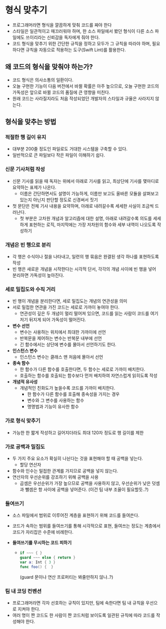 # 형식 맞추기

- 프로그래머라면 형식을 깔끔하게 맞춰 코드를 짜야 한다
- 스타일은 일관적이고 매끄러워야 하며, 한 소스 파일에서 봤던 형식이 다른 소스 파일에도 쓰이리라는 신뢰감을 독자에게 줘야 한다.
- 코드 형식을 맞추기 위한 간단한 규칙을 정하고 모두가 그 규칙을 따라야 하며, 필요하다면 규칙을 자동으로 적용하는 도구(Swift Lint)를 활용한다.

## 왜 코드의 형식을 맞춰야 하는가?

- 코드 형식은 의사소통의 일환이다.
- 오늘 구현한 기능이 다음 버전에서 바뀔 확률은 아주 높으므로, 오늘 구현한 코드의 가독성은 앞으로 바뀔 코드의 품질에 큰 영향을 미친다.
- 원래 코드는 사라질지라도 처음 작성되었던 개발자의 스타일과 규율은 사라지지 않는다.

## 형식을 맞추는 방법

### 적절한 행 길이 유지

- 대부분 200줄 정도인 파일로도 거대한 시스템을 구축할 수 있다.
- 일반적으로 큰 파일보다 작은 파일이 이해하기 쉽다.

### 신문 기사처럼 작성

- 신문 기사를 읽을 때 독자는 위에서 아래로 기사를 읽고, 최상단에 기사를 몇마디로 요약하는 표제가 나온다.
  - 이름은 간단하면서도 설명이 가능하게, 이름만 보고도 올바른 모듈을 살펴보고 있는지 아닌지 판단할 정도로 신경써서 짓기
- 첫 문단은 전체 기사 내용을 요약하며, 아래로 내려갈수록 세세한 사실이 조금씩 드러난다.
  - 첫 부분은 고차원 개념과 알고리즘에 대한 설명, 아래로 내려갈수록 의도를 세세하게 표현하는 로직, 마지막에는 가장 저차원의 함수와 세부 내역이 나오도록 작성하기

### 개념은 빈 행으로 분리

- 각 행은 수식이나 절을 나타내고, 일련의 행 묶음은 완결된 생각 하나를 표현하도록 작성
- 빈 행은 새로운 개념을 시작한다는 시각적 단서, 각각의 개념 사이에 빈 행을 넣어 분리하면 가독성이 높아진다.

### 세로 밀집도와 수직 거리

- 빈 행이 개념을 분리한다면, 세로 밀집도는 개념의 연관성을 의미
- 서로 밀접한 연관을 가진 코드는 세로로 가까이 놓여야 한다.
  - 연관성이 깊은 두 개념이 멀리 떨어져 있으면, 코드를 읽는 사람이 코드를 여기저기 뒤지게 되어 가독성이 떨어진다.
- **변수 선언**
  - 변수는 사용하는 위치에서 최대한 가까이에 선언
  - 반복문을 제어하는 변수는 반복문 내부에 선언
  - 긴 함수에서는 상단에 변수를 몰아서 선언하기도 한다.
- **인스턴스 변수**
  - 인스턴스 변수는 클래스 맨 처음에 몰아서 선언
- **종속 함수**
  - 한 함수가 다른 함수를 호출한다면, 두 함수는 세로로 가까이 배치한다.
  - 호출하는 함수를 호출되는 함수보다 먼저 배치하여 자연스럽게 읽히도록 작성
- **개념적 유사성**
  - 개념적인 친화도가 높을수록 코드를 가까이 배치한다.
    - 한 함수가 다른 함수를 호출해 종속성을 가지는 경우
    - 변수와 그 변수를 사용하는 함수
    - 명명법과 기능이 유사한 함수

### 가로 형식 맞추기

- 가능한 한 짧게 작성하고 길어지더라도 최대 120자 정도로 행 길이를 제한

### 가로 공백과 밀집도

- 두 가지 주요 요소가 확실히 나뉜다는 것을 표현해야 할 때 공백을 넣는다.
  - 할당 연산자
- 함수와 인수는 밀접한 관계를 가지므로 공백을 넣지 않는다.
- 연산자의 우선순위를 강조하기 위해 공백을 사용
  - 곱셈은 우선순위가 가장 높으므로 공백을 사용하지 않고, 우선순위가 낮은 덧셈과 뺄셈은 항 사이에 공백을 넣어준다. (이건 팀 내부 조율이 필요할듯..?)

### 들여쓰기

- 소스 파일에서 범위로 이루어진 계층을 표현하기 위해 코드를 들여쓴다.

- 코드가 속하는 범위를 들여쓰기를 통해 시각적으로 표현, 들여쓰는 정도는 계층에서 코드가 자리잡은 수준에 비례한다.

- **들여쓰기를 무시하는 코드 피하기**

  - ```swift
    if ~~~ { }
    guard ~~~ else { return }
    var a: Int { 3 }
    func foo() {  }
    ```

    (guard 문이나 연산 프로퍼티는 봐줄만하지 않나..?)

### 팀 내 코딩 컨벤션

- 프로그래머라면 각자 선호하는 규칙이 있지만, 팀에 속한다면 팀 내 규칙을 우선으로 지켜야 한다.
- 여러 명이 짠 코드도 한 사람이 짠 코드처럼 보이도록 일관된 규칙에 따라 코드를 작성해야 한다.
